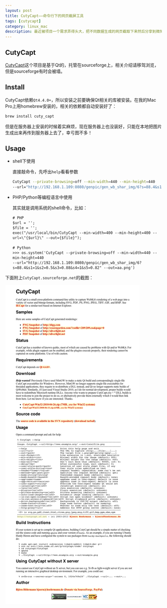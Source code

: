 ```yaml
---
layout: post
title: CutyCapt——命令行下的网页截屏工具
tags: [cutycapt]
category: linux_mac
description: 最近被项目一个需求弄得头大，把不同数据生成的网页截取下来然后分享到微博。翻来覆去好久终于找到了这一款很实用的软件——CutyCapt。
---
```


## CutyCapt

[CutyCapt][1]这个项目是基于Qt的，托管在sourceforge上，相关介绍请移驾浏览，但是sourceforge有时会被墙。

[1]: http://cutycapt.sourceforge.net

## Install

CutyCapt依赖`Qt4.4.0+`，所以安装之前要确保Qt相关的库被安装。在我的Mac Pro上用homebrew安装的，相关的依赖都自动安装好了：

```bash
brew install cuty_capt
```

但是在服务器上安装的时候着实麻烦，现在服务器上也没装好，只能在本地把图片生成出来再传到服务器上去了，幸亏图不多！

## Usage

- shell下使用

    直接敲命令，先呼出`help`看看参数
    
    ```bash
    CutyCapt --private-browsing=off --min-width=440 --min-height=440 
    --url="http://192.168.1.109:8080/genpic/gen_wb_shar_img/6?s=88.4&s1=1&s2=0.5&s3=0.88&s4=1&s5=0.82" --out=a.png
    ```

- PHP/Python等编程语言中使用

    其实就是调用系统的shell命令，比如：
    
    ```
    # PHP
    $url = '';
    $file = '';
    exec("/usr/local/bin/CutyCapt --min-width=400 --min-height=400 --url=\"{$url}\" --out={$file}");

    # Python
    >>> os.system('CutyCapt --private-browsing=off --min-width=440 --min-height=440 
    --url="http://192.168.1.109:8080/genpic/gen_wb_shar_img/6?s=88.4&s1=1&s2=0.5&s3=0.88&s4=1&s5=0.82" --out=aa.png')
    ```

下面附上`CutyCapt.sourceforge.net`的截图：

![Alt cutycapt.sourceforge.net](/upload/2013/06/cutycapt-cscreenshot.png)

